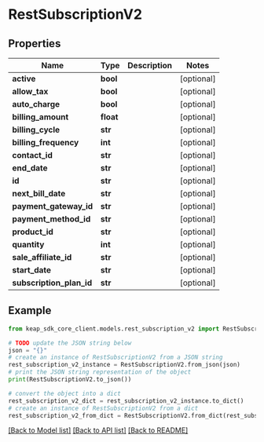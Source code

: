 # RestSubscriptionV2


## Properties

Name | Type | Description | Notes
------------ | ------------- | ------------- | -------------
**active** | **bool** |  | [optional] 
**allow_tax** | **bool** |  | [optional] 
**auto_charge** | **bool** |  | [optional] 
**billing_amount** | **float** |  | [optional] 
**billing_cycle** | **str** |  | [optional] 
**billing_frequency** | **int** |  | [optional] 
**contact_id** | **str** |  | [optional] 
**end_date** | **str** |  | [optional] 
**id** | **str** |  | [optional] 
**next_bill_date** | **str** |  | [optional] 
**payment_gateway_id** | **str** |  | [optional] 
**payment_method_id** | **str** |  | [optional] 
**product_id** | **str** |  | [optional] 
**quantity** | **int** |  | [optional] 
**sale_affiliate_id** | **str** |  | [optional] 
**start_date** | **str** |  | [optional] 
**subscription_plan_id** | **str** |  | [optional] 

## Example

```python
from keap_sdk_core_client.models.rest_subscription_v2 import RestSubscriptionV2

# TODO update the JSON string below
json = "{}"
# create an instance of RestSubscriptionV2 from a JSON string
rest_subscription_v2_instance = RestSubscriptionV2.from_json(json)
# print the JSON string representation of the object
print(RestSubscriptionV2.to_json())

# convert the object into a dict
rest_subscription_v2_dict = rest_subscription_v2_instance.to_dict()
# create an instance of RestSubscriptionV2 from a dict
rest_subscription_v2_from_dict = RestSubscriptionV2.from_dict(rest_subscription_v2_dict)
```
[[Back to Model list]](../README.md#documentation-for-models) [[Back to API list]](../README.md#documentation-for-api-endpoints) [[Back to README]](../README.md)


